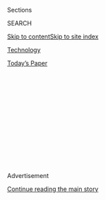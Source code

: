 <div id="app">

<div>

<div>

<div>

<div class="NYTAppHideMasthead css-1q2w90k e1suatyy0">

<div class="section css-ui9rw0 e1suatyy2">

<div class="css-eph4ug er09x8g0">

<div class="css-6n7j50">

</div>

<span class="css-1dv1kvn">Sections</span>

<div class="css-10488qs">

<span class="css-1dv1kvn">SEARCH</span>

</div>

[Skip to content](#site-content)[Skip to site
index](#site-index)

</div>

<div id="masthead-section-label" class="css-1wr3we4 eaxe0e00">

[Technology](https://www.nytimes3xbfgragh.onion/section/technology)

</div>

<div class="css-10698na e1huz5gh0">

</div>

</div>

<div id="masthead-bar-one" class="section hasLinks css-15hmgas e1csuq9d3">

<div class="css-uqyvli e1csuq9d0">

</div>

<div class="css-1uqjmks e1csuq9d1">

</div>

<div class="css-9e9ivx">

[](https://myaccount.nytimes3xbfgragh.onion/auth/login?response_type=cookie&client_id=vi)

</div>

<div class="css-1bvtpon e1csuq9d2">

[Today’s
Paper](https://www.nytimes3xbfgragh.onion/section/todayspaper)

</div>

</div>

</div>

</div>

<div data-aria-hidden="false">

<div id="site-content" data-role="main">

<div>

<div class="css-1aor85t" style="opacity:0.000000001;z-index:-1;visibility:hidden">

<div class="css-1hqnpie">

<div class="css-epjblv">

<span class="css-17xtcya">[Technology](/section/technology)</span><span class="css-x15j1o">|</span><span class="css-fwqvlz">Never
Forgetting a
Face</span>

</div>

<div class="css-k008qs">

<div class="css-1iwv8en">

<span class="css-18z7m18"></span>

<div>

</div>

</div>

<span class="css-1n6z4y">https://nyti.ms/1lK7Rw7</span>

<div class="css-1705lsu">

<div class="css-4xjgmj">

<div class="css-4skfbu" data-role="toolbar" data-aria-label="Social Media Share buttons, Save button, and Comments Panel with current comment count" data-testid="share-tools">

  - 
  - 
  - 
  - 
    
    <div class="css-6n7j50">
    
    </div>

  - 

</div>

</div>

</div>

</div>

</div>

</div>

<div id="NYT_TOP_BANNER_REGION" class="css-13pd83m">

</div>

<div id="top-wrapper" class="css-1sy8kpn">

<div id="top-slug" class="css-l9onyx">

Advertisement

</div>

[Continue reading the main
story](#after-top)

<div class="ad top-wrapper" style="text-align:center;height:100%;display:block;min-height:250px">

<div id="top" class="place-ad" data-position="top" data-size-key="top">

</div>

</div>

<div id="after-top">

</div>

</div>

<div id="sponsor-wrapper" class="css-1hyfx7x">

<div id="sponsor-slug" class="css-19vbshk">

Supported by

</div>

[Continue reading the main
story](#after-sponsor)

<div id="sponsor" class="ad sponsor-wrapper" style="text-align:center;height:100%;display:block">

</div>

<div id="after-sponsor">

</div>

</div>

You for
Sale

<div class="css-1vkm6nb ehdk2mb0">

# Never Forgetting a Face

</div>

<div class="css-79elbk" data-testid="photoviewer-wrapper">

<div class="css-z3e15g" data-testid="photoviewer-wrapper-hidden">

</div>

<div class="css-1a48zt4 ehw59r15" data-testid="photoviewer-children">

![<span class="css-cnj6d5 e1z0qqy90" itemprop="copyrightHolder"><span class="css-1ly73wi e1tej78p0">Credit...</span><span><span>Minh
Uong/The New York
Times</span></span></span>](https://static01.graylady3jvrrxbe.onion/images/2014/05/18/business/18face-illo/18face-illo-articleLarge.jpg?quality=75&auto=webp&disable=upscale)

</div>

</div>

<div class="css-xt80pu e12qa4dv0">

<div class="css-18e8msd">

<div class="css-vp77d3 epjyd6m0">

<div class="css-1baulvz">

By [<span class="css-1baulvz last-byline" itemprop="name">Natasha
Singer</span>](http://www.nytimes3xbfgragh.onion/by/natasha-singer)

</div>

</div>

  - May 17,
    2014

  - 
    
    <div class="css-4xjgmj">
    
    <div class="css-d8bdto" data-role="toolbar" data-aria-label="Social Media Share buttons, Save button, and Comments Panel with current comment count" data-testid="share-tools">
    
      - 
      - 
      - 
      - 
        
        <div class="css-6n7j50">
        
        </div>
    
      - 
    
    </div>
    
    </div>

</div>

</div>

<div class="section meteredContent css-1r7ky0e" name="articleBody" itemprop="articleBody">

<div class="css-1fanzo5 StoryBodyCompanionColumn">

<div class="css-53u6y8">

Joseph J. Atick cased the floor of the Ronald Reagan Building and
International Trade Center in Washington as if he owned the place. In a
way, he did. He was one of the organizers of the event, a conference and
trade show for the biometrics security industry. Perhaps more to the
point, a number of the wares on display, like an airport face-scanning
checkpoint, could trace their lineage to his work.

A physicist, Dr. Atick is one of the pioneer entrepreneurs of modern
face recognition. Having helped advance the fundamental face-matching
technology in the 1990s, he went into business and promoted the systems
to government agencies looking to identify criminals or prevent identity
fraud. “We saved lives,” he said during the conference in mid-March. “We
have solved crimes.”

Thanks in part to his boosterism, the global business of biometrics —
using people’s unique physiological characteristics, like their
fingerprint ridges and facial features, to learn or confirm their
identity — is booming. It generated an estimated $7.2 billion in 2012,
according to reports by Frost & Sullivan.

Making his rounds at [the trade
show](http://www.connectidexpo.com/ "The conference’s site,"), Dr.
Atick, a short, trim man with an indeterminate Mediterranean accent,
warmly greeted industry representatives at their exhibition booths. Once
he was safely out of earshot, however, he worried aloud about what he
was seeing. What were those companies’ policies for retaining and
reusing consumers’ facial data? Could they identify individuals without
their explicit consent? Were they running face-matching queries for
government agencies on the side?

</div>

</div>

<div class="css-1fanzo5 StoryBodyCompanionColumn">

<div class="css-53u6y8">

Now an industry consultant, Dr. Atick finds himself in a delicate
position. While promoting and profiting from an industry that he helped
foster, he also feels compelled to caution against its unfettered
proliferation. He isn’t so much concerned about government agencies that
use face recognition openly for specific purposes — for example, the
many state [motor vehicle departments that scan drivers’
faces](http://www.oregon.gov/ODOT/DMV/pages/faqs/facial_recognition.aspx "Oregon D.M.V. program.")
as a way to prevent license duplications and fraud. Rather, what
troubles him is the potential exploitation of face recognition to
identify ordinary and unwitting citizens as they go about their lives in
public. Online, we are all tracked. But to Dr. Atick, the street remains
a haven, and he frets that he may have abetted a technology that could
upend the social order.

Face-matching today could enable mass surveillance, “basically robbing
everyone of their anonymity,” he says, and inhibit people’s normal
behavior outside their homes. Pointing to the intelligence documents
made public by Edward J. Snowden, he adds that once companies amass
consumers’ facial data, government agencies might obtain access to it,
too.

To many in the biometrics industry, Dr. Atick’s warning seems
Cassandra-like. Face recognition to them is no different from a car, a
neutral technology whose advantages far outweigh the risks. The
conveniences of biometrics seem self-evident: Your unique code
automatically accompanies you everywhere. They envision a world where,
instead of having to rely on losable ID cards or on a jumble of easily
forgettable — not to mention hackable — passwords, you could unlock your
smartphone or gain entry to banks, apartment complexes, parking garages
and health clubs just by showing your face.

Dr. Atick sees convenience in these kinds of uses as well. But he
provides a cautionary counterexample to make his case. Just a few months
back, he heard about [NameTag, an
app](http://www.nametag.ws/#mainscreen "The app’s site.") that,
according to its news release, was available in an early form to people
trying out Google Glass. Users had only to glance at a stranger and
NameTag would instantly return a match complete with that stranger’s
name, occupation and public Facebook profile information. “We are
basically allowing our fellow citizens to surveil us,” Dr. Atick told me
on the trade-show floor.

(His sentiments were shared by Senator Al Franken, Democrat of Minnesota
and chairman of the Senate subcommittee on [privacy, technology and the
law](http://www.judiciary.senate.gov/about/subcommittees#privacy "Information about the committee.").
Concerned that NameTag might facilitate stalking, [Mr.
Franken](http://www.franken.senate.gov/?p=press_release&id=2699 "Senator Franken’s letter to the company.")
requested that its public introduction be delayed; in late April, the
app’s developer said he would comply with the request. Google has said
that it will not approve facial recognition apps on Google Glass.)

</div>

</div>

<div class="css-1fanzo5 StoryBodyCompanionColumn">

<div class="css-53u6y8">

Dr. Atick is just as bothered by what could be brewing quietly in larger
companies. Over the past few years, several tech giants have acquired
face-recognition start-up businesses. In 2011, [Google bought Pittsburgh
Pattern
Recognition](http://blogs.wsj.com/digits/2011/07/22/google-acquires-facial-recognition-technology-company/ "Article on the purchase."),
a computer vision business developed by researchers at Carnegie Mellon
University. In 2012, [Facebook bought Face.com, an Israeli
start-up](http://www.bloomberg.com/news/2012-06-18/facebook-buys-face-com-adds-facial-recognition-software.html "Article on the purchase.").

Google and Facebook both declined to comment for this article about
their plans for the technology.

Dr. Atick says the technology he helped cultivate requires some special
safeguards. Unlike fingerprinting or other biometric techniques, face
recognition can be used at a distance, without people’s awareness; it
could then link their faces and identities to the many pictures they
have put online. But in the United States, no specific federal law
governs face recognition. A division of the Commerce Department is
organizing a meeting of [industry representatives and consumer
advocates](http://www.nytimes3xbfgragh.onion/2014/02/02/technology/when-no-one-is-just-a-face-in-the-crowd.html "Times’ article on the topic.")
on Tuesday to start hammering out a voluntary code of conduct for the
technology’s commercial use.

Dr. Atick has been working behind the scenes to influence the outcome.
He is part of a tradition of scientists who have come to feel
responsible for what their work has wrought. “I think that the industry
has to own up,” he asserts. “If we do not step up to the plate and
accept responsibility, there could be unexpected apps and consequences.”

**‘Not an Innocent Machine’**

A few uses of face recognition are already commonplace. It’s what allows
[Facebook](https://www.facebookcorewwwi.onion/help/122175507864081 "Facebook information on Tag Suggestions.")
and [Google
Plus](https://support.google.com/plus/answer/2370300?hl=en "Google information on its \"Find My Face\" program.")
to automatically suggest name tags for members or their friends in
photographs.

And more applications could be in the works. Google has applied for a
patent on a [method to identify faces in
videos](http://1.usa.gov/1dxTzys "Information on the method.") and on
one to [allow people to log on to devices by
winking](http://1.usa.gov/1lq4JCw "Information on the method.") or
making other facial expressions. Facebook researchers recently reported
how the company had developed a powerful pattern-recognition system,
called [DeepFace, which had
achieved](https://www.facebookcorewwwi.onion/publications/546316888800776/ "Facebook information on DeepFace.")
near-human accuracy in identifying people’s
faces.

<div class="css-79elbk" data-testid="photoviewer-wrapper">

<div class="css-z3e15g" data-testid="photoviewer-wrapper-hidden">

</div>

<div class="css-1a48zt4 ehw59r15" data-testid="photoviewer-children">

<div class="css-zgakxe erfvjey0">

<span class="css-1ly73wi e1tej78p0">Image</span>

<div class="css-zjzyr8">

<div data-testid="lazyimage-container" style="height:610.9333333333333px">

</div>

</div>

</div>

<span class="css-16f3y1r e13ogyst0" data-aria-hidden="true">Joseph
Atick, a pioneer in the industry, now fears that if face-matching is
taken too far, it could allow mass surveillance, “basically robbing
everyone of their
anonymity.”</span><span class="css-cnj6d5 e1z0qqy90" itemprop="copyrightHolder"><span class="css-1ly73wi e1tej78p0">Credit...</span><span>Tony
Cenicola/The New York Times</span></span>

</div>

</div>

But real-time, automated face recognition is a relatively recent
phenomenon and, at least for now, a niche technology. In the early
1990s, several academic researchers, including Dr. Atick, hit upon the
idea of programming computers to identify a face’s most distinguishing
features; the software then used those local points to recognize that
face when it reappeared in other images.

</div>

</div>

<div class="css-1fanzo5 StoryBodyCompanionColumn">

<div class="css-53u6y8">

To work, the technology needs a large data set, called an image gallery,
containing the photographs or video stills of faces already identified
by name. Software automatically converts the topography of each face in
the gallery into a unique mathematical code, called a faceprint. Once
people are faceprinted, they may be identified in existing or subsequent
photographs or as they walk in front of a video camera.

The technology is already in use in law enforcement and casinos. In [New
York](http://nypost.com/2012/03/16/nypd-uses-high-tech-facial-recognition-software-to-nab-barbershop-shooting-suspect/ "Article on the use of face recognition by police in New York."),
[Pennsylvania](http://www.govtech.com/public-safety/Pennsylvania-Facial-Recognition-Systems-Integrate-to-Widen-Search-for-Criminals.html "Article on the Pennsylvania system.")
and
[California,](http://www.nbcsandiego.com/news/local/Chula-Vista-Police-Dept-New-Facial-Recognition-Technology-231835401.html "News report on Chula Vista police’s face-matching system")
police departments with face-recognition systems can input the image of
a robbery suspect taken from a surveillance video in a bank, for
instance, and compare the suspect’s faceprint against their image
gallery of convicted criminals, looking for a match. And some casinos
faceprint visitors, seeking to identify repeat big-spending customers
for special treatment. In Japan, a few grocery stores use face-matching
[to classify some shoppers as
shoplifters](http://www.scmp.com/news/asia/article/1466536/115-japanese-stores-sharing-customers-facial-data "Article on the topic.")
or even “complainers” and blacklist them.

Whether society embraces face recognition on a larger scale will
ultimately depend on how legislators, companies and consumers resolve
the argument about its singularity. Is faceprinting as innocuous as
photography, an activity that people may freely perform? Or is a
faceprint a unique indicator, like a fingerprint or a DNA sequence, that
should require a person’s active consent before it can be collected,
matched, shared or sold?

Dr. Atick is firmly in the second camp.

His upbringing influenced both his interest in identity authentication
and his awareness of the power conferred on those who control it. He was
born in Jerusalem in 1964 to Christian parents of Greek and French
descent. Conflict based on ethnic and religious identity was the
backdrop of his childhood. He was an outsider, neither Jewish nor
Muslim, and remembers often having to show an identity booklet listing
his name, address and religion.

“As a 5- or 6-year old boy, seeing identity as a foundation for trust, I
think it marked me,” Dr. Atick says. To this day, he doesn’t feel
comfortable leaving his New York apartment without his driver’s license
or passport.

After a childhood accident damaged his eyesight, he became interested in
the mechanics of human vision. Eventually, he dropped out of high school
to write a physics textbook. His family moved to Miami, and he decided
to skip college. It did not prove a setback; at 17, he was accepted to a
doctoral program in physics at Stanford.

Still interested in how the brain processes visual information, he
started a computational neuroscience lab at Rockefeller University in
Manhattan, where he and two colleagues began programming computers to
recognize faces. To test the accuracy of their algorithms, they acquired
the most powerful computer they could find, a Silicon Graphics desktop,
for their lab and mounted a video camera on it. They added a speech
synthesizer so the device could read certain phrases aloud.

</div>

</div>

<div class="css-1fanzo5 StoryBodyCompanionColumn">

<div class="css-53u6y8">

As Dr. Atick tells it, he concluded that the system worked after he
walked into the lab one day and the computer called out his name, along
with those of colleagues in the room. “We were just milling about and
you heard this metallic voice saying: ‘I see Joseph. I see Norman. I see
Paul,’ ” Dr. Atick recounts. Until then, most face recognition had
involved analyzing static images, he says, not identifying a face amid a
group of live people. “We had made a breakthrough.”

The researchers left academia to start their own face-recognition
company, called Visionics, in 1994. Dr. Atick says he hadn’t initially
considered the ramifications of their product, named
[FaceIt.](http://www.prnewswire.com/news-releases/face-recognition-software-from-visionics-wins-pc-week-best-of-show-award-at-comdex-77726772.html "Company information about FaceIt.")
But when intelligence agencies began making inquiries, he says, it
“started dawning on me that this was not an innocent machine.”

He helped start an [international biometrics trade
group](http://www.ibia.org/ "The website."), and it came up with
guidelines like requiring notices in places where face recognition was
in use. But even in a nascent industry composed of a few companies, he
had little control.

In 2001, his worst-case scenario materialized. A competitor supplied the
Tampa police with a face-recognition system; officers covertly deployed
it on fans attending Super Bowl XXXV. The police scanned tens of
thousands of fans without their awareness, identifying a handful of
petty criminals, but no one was detained.

Journalists coined it [the “Snooper
Bowl.](http://news.cnet.com/Firm-defends-snooper-bowl-technology/2100-1023_3-253884.html "Article on the event.")”
Public outrage and congressional criticism ensued, raising issues about
the potential intrusiveness and fallibility of face recognition that
have yet to be resolved.

Dr. Atick says he thought this fiasco had doomed the industry: “I had to
explain to the media this was not responsible use.”

</div>

</div>

![<span class="css-16f3y1r e13ogyst0">Aharon Zeevi Farkash, the founder
of FST Biometrics, demonstrates how his company’s technology can
identify people from their appearance and
movements.</span>](https://static01.graylady3jvrrxbe.onion/images/2014/04/11/multimedia/tech-face-recognition/tech-face-recognition-videoSixteenByNine1050.jpg)

<div class="css-1fanzo5 StoryBodyCompanionColumn">

<div class="css-53u6y8">

Then, a few months later, came the Sept. 11 terrorist attacks. Dr. Atick
immediately went to Washington to promote biometrics as a new method of
counterterrorism. He testified before congressional committees and made
the rounds on nightly news programs where he argued that terrorism might
be prevented if airports, motor vehicle departments, law enforcement and
immigration agencies used face recognition to authenticate people’s
identities.

</div>

</div>

<div class="css-1fanzo5 StoryBodyCompanionColumn">

<div class="css-53u6y8">

“Terror is not faceless,” he said in one segment on ABC’s “World News
Tonight.” “Terror has measurable identity, has a face that can be
detected through technology that’s available today.”

It was an optimistic spin, given that the technology at that early stage
did not work well in uncontrolled environments.

Still, Dr. Atick prospered. He merged his original business with other
biometrics enterprises, eventually forming a company called L-1 Identity
Solutions. In 2011, Safran, a military contractor in France, [bought the
bulk of that
company](http://www.safran-group.com/site-safran-en/finance-397/financial-publications/financial-press-releases/article/safran-completes-the-acquisition-11359 "Safran news release on the deal.")
for about $1.5 billion, including debt.

Dr. Atick had waited 17 years for a cash payout from his endeavors; his
take amounted to tens of millions of dollars.

In fact, some experts view his contribution to the advancement of face
recognition as not so much in research but in recognizing its business
potential and capitalizing on it.

“He actually was one of the early commercializers of face-recognition
algorithms,” says P. Jonathon Phillips, an electronics engineer at the
National Institute of Standards and Technology, which [evaluates the
accuracy](http://www.nist.gov/itl/iad/ig/face.cfm "Agency information on face recognition.")
of commercial face-recognition engines.

</div>

</div>

<div class="css-1fanzo5 StoryBodyCompanionColumn">

<div class="css-53u6y8">

**Ovals, Squares and Matches**

At Knickerbocker Village, a 1,600-unit [red-brick apartment
complex](http://www.knickvill.com/en/ "The complex’s site.") in Lower
Manhattan where Julius and Ethel Rosenberg once lived, the entryways
click open as residents walk toward the doors. It is one of the first
properties in New York City to install a biometrics system that uses
both face and motion recognition, and it is a showcase for [FST
Biometrics](http://www.fst21.com/ "The company’s site."), the Israeli
security firm that designed the program.

“This development will make obsolete keys, cards and codes — because
your identity is the key,” says Aharon Zeevi Farkash, the chief
executive of FST. “Your face, your behavior, your biometrics are the
key.”

On a recent visit to New York, Mr. Farkash offered to demonstrate how it
worked. We met at the Knickerbocker security office on the ground floor.
There, he posed before a webcam, enabling the system to faceprint and
enroll him. To test it, he walked outside into the courtyard and
approached one of the apartment complex entrances. He pulled open an
outer glass door, heading directly toward a camera embedded in the wall
near an inner door.

Back in the security office, a monitor broadcast video of the process.

First, a yellow oval encircled Mr. Farkash’s face in the video,
indicating that the system had detected a human head. Then a green
square materialized around his head. The system had found a match. A
message popped up on the screen: “Recognized, Farkash Aharon.
Confidence: 99.7 percent.”

On his third approach, the system pegged him even sooner — while he was
opening the outer door.

Mr. Farkash says he believes that systems like these, which are designed
to identify people in motion, will soon make obsolete the cumbersome,
time-consuming security process at most airports.

“The market needs convenient security,” he told me; the company’s system
is now being tested at one airport.

Mr. Farkash served in the Israeli army for nearly 40 years, eventually
as chief of military intelligence. Now a major general in the army
reserves, he says he became interested in biometrics because of two
global trends: the growth of densely populated megacities and the
attraction that dense populations hold for
terrorists.

</div>

</div>

<div style="max-width:100%;margin:0 auto">

<div class="css-17dprlf" data-id="100000002885460" data-slug="youforsale-series-nav" style="max-width:300px">

</div>

</div>

<div class="css-1fanzo5 StoryBodyCompanionColumn">

<div class="css-53u6y8">

In essence, he started FST Biometrics because he wanted to improve urban
security. Although the company has residential, corporate and government
clients, Mr. Farkash’s larger motive is to convince average citizens
that face identification is in their best interest. He hopes that people
will agree to have their faces recognized while banking, attending
school, having medical treatments and so on.

If all the “the good guys” were to volunteer to be faceprinted, he
theorizes, “the bad guys” would stand out as obvious outliers. Mass
public surveillance, Mr. Farkash argues, should make us all safer.

Safer or not, it could have chilling consequences for human behavior.

A private high school in Los Angeles also has an FST system. The school
uses the technology to recognize students when they arrive — a security
measure intended to keep out unwanted interlopers. But it also serves to
keep the students in line.

“If a girl will come to school at 8:05, the door will not open and she
will be registered as late,” Mr. Farkash explained. “So you can use the
system not only for security but for education, for better discipline.”

**Faceprints and Civil Liberties**

In February, Dr. Atick was invited to speak at a public meeting on face
recognition convened by the [National Telecommunications and Information
Administration](http://www.ntia.doc.gov/ "The agency’s site."). It was
part of an agency effort to corral industry executives and consumer
advocates into devising [a code for the technology’s commercial
use](http://www.nytimes3xbfgragh.onion/2014/02/02/technology/when-no-one-is-just-a-face-in-the-crowd.html "Times’ article on the topic.").

But some tech industry representatives in attendance were reluctant to
describe their plans or make public commitments to limit face
recognition. Dr. Atick, who was serving on a panel, seemed to take their
silence as an affront to his sense of industry accountability.

</div>

</div>

<div class="css-1fanzo5 StoryBodyCompanionColumn">

<div class="css-53u6y8">

“Where is Google? Where is Facebook?” he loudly asked the audience at
one point.

“Here,” one voice in the auditorium volunteered. That was about the only
public contribution from the two companies that day.

The agency meetings on face recognition are continuing. In a statement,
Matt Kallman, a Google spokesman, said the company was “participating in
discussions to advance our view that the industry should make sure
technology is in line with people’s expectations.”

A Facebook spokeswoman, Jodi Seth, said in a statement that the company
was participating in the process. “Multi-stakeholder dialogues like this
are critical to promoting people’s privacy,” she said, “but until a code
of conduct exists, we can’t say whether we will sign it.”

The fundamental concern about faceprinting is the possibility that it
would be used to covertly identify a live person by name — and then
serve as the link that would connect them, without their awareness or
permission, to intimate details available online, like their home
addresses, dating preferences, employment histories and religious
beliefs. It’s not a hypothetical risk. In 2011, researchers at Carnegie
Mellon [reported in a study](http://bit.ly/NxlORs "The study.") that
they had used a face-recognition app to identify some students on campus
by name, linking them to their public Facebook profiles and, in some
cases, to their Social Security numbers.

As with many emerging technologies, the arguments tend to coalesce
around two predictable poles: those who think the technology needs rules
and regulation to prevent violations of civil liberties and those who
fear that regulation would stifle innovation. But face recognition
stands out among such technologies: While people can disable smartphone
geolocation and other tracking techniques, they can’t turn off their
faces.

“Facial recognition involves the intersection of multiple research
disciplines that have serious consequences for privacy, consumer
protection and human rights,” wrote Jeffrey Chester, executive director
of the nonprofit Center for Digital Democracy, [in a recent blog
post](http://www.democraticmedia.org/dont-ask-dont-tell-ntia-multistakeholder-group-doesnt-want-know-how-facial-recognition-worksgoogfb-r "The post.").

“Guidelines at this stage could stymie progress in a very promising
market, and could kill investment,” Paul Schuepp, the chief executive of
Animetrics, a company that supplies mobile face-recognition systems to
the military, recently [wrote on the company’s
blog](http://animetrics.com/animetrics-present-ntia-meeting/ "The blog entry.").

</div>

</div>

<div class="css-1fanzo5 StoryBodyCompanionColumn">

<div class="css-53u6y8">

Dr. Atick takes a middle view.

To maintain the status quo around public anonymity, he says, companies
should take a number of steps: They should post public notices where
they use face recognition; seek permission from a consumer before
collecting a faceprint with a unique, repeatable identifier like a name
or code number; and use faceprints only for the specific purpose for
which they have received permission. Those steps, he says, would inhibit
sites, stores, apps and appliances from covertly linking a person in the
real world with their multiple online personas.

“Some people believe that I am maybe inhibiting the industry from
growing. I disagree,” Dr. Atick told me. “ I am helping industry make
difficult choices, but the right choices.”

</div>

</div>

</div>

<div>

</div>

<div>

</div>

<div>

</div>

<div>

<div id="bottom-wrapper" class="css-1ede5it">

<div id="bottom-slug" class="css-l9onyx">

Advertisement

</div>

[Continue reading the main
story](#after-bottom)

<div id="bottom" class="ad bottom-wrapper" style="text-align:center;height:100%;display:block;min-height:90px">

</div>

<div id="after-bottom">

</div>

</div>

</div>

</div>

</div>

## Site Index

<div>

</div>

## Site Information Navigation

  - [© <span>2020</span> <span>The New York Times
    Company</span>](https://help.nytimes3xbfgragh.onion/hc/en-us/articles/115014792127-Copyright-notice)

<!-- end list -->

  - [NYTCo](https://www.nytco.com/)
  - [Contact
    Us](https://help.nytimes3xbfgragh.onion/hc/en-us/articles/115015385887-Contact-Us)
  - [Work with us](https://www.nytco.com/careers/)
  - [Advertise](https://nytmediakit.com/)
  - [T Brand Studio](http://www.tbrandstudio.com/)
  - [Your Ad
    Choices](https://www.nytimes3xbfgragh.onion/privacy/cookie-policy#how-do-i-manage-trackers)
  - [Privacy](https://www.nytimes3xbfgragh.onion/privacy)
  - [Terms of
    Service](https://help.nytimes3xbfgragh.onion/hc/en-us/articles/115014893428-Terms-of-service)
  - [Terms of
    Sale](https://help.nytimes3xbfgragh.onion/hc/en-us/articles/115014893968-Terms-of-sale)
  - [Site
    Map](https://spiderbites.nytimes3xbfgragh.onion)
  - [Help](https://help.nytimes3xbfgragh.onion/hc/en-us)
  - [Subscriptions](https://www.nytimes3xbfgragh.onion/subscription?campaignId=37WXW)

</div>

</div>

</div>

</div>

